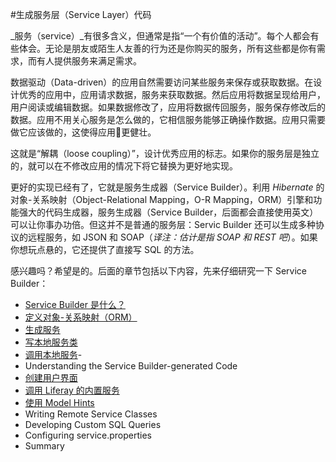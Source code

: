 #生成服务层（Service Layer）代码

_服务（service）_有很多含义，但通常是指“一个有价值的活动”。每个人都会有些体会。无论是朋友或陌生人友善的行为还是你购买的服务，所有这些都是你有需求，而有人提供服务来满足需求。

数据驱动（Data-driven）的应用自然需要访问某些服务来保存或获取数据。在设计优秀的应用中，应用请求数据，服务来获取数据。然后应用将数据呈现给用户，用户阅读或编辑数据。如果数据修改了，应用将数据传回服务，服务保存修改后的数据。应用不用关心服务是怎么做的，它相信服务能够正确操作数据。应用只需要做它应该做的，这使得应用更健壮。

这就是“解耦（loose coupling）”，设计优秀应用的标志。如果你的服务层是独立的，就可以在不修改应用的情况下将它替换为更好地实现。

更好的实现已经有了，它就是服务生成器（Service Builder）。利用 _Hibernate_ 的对象-关系映射（Object-Relational Mapping，O-R Mapping，ORM）引擎和功能强大的代码生成器，服务生成器（Service Builder，后面都会直接使用英文）可以让你事办功倍。但这并不是普通的服务层：Servic Builder 还可以生成多种协议的远程服务，如 JSON 和 SOAP（*译注：估计是指 SOAP 和 REST 吧*）。如果你想玩点悬的，它还提供了直接写 SQL 的方法。

感兴趣吗？希望是的。后面的章节包括以下内容，先来仔细研究一下 Service Builder：

- [Service Builder 是什么？](what-is-service-builder.md)
- [定义对象-关系映射（ORM）](defining-your-object-relational-map.md)
- [生成服务](generating-services.md)
- [写本地服务类](writing-local-service-classes.md)
- [调用本地服务](calling-local-services.md)- 
- Understanding the Service Builder-generated Code
- [创建用户界面](creating-user-interfaces-for-service-builder-portlets.md)
- [调用 Liferay 的内置服务](calling-liferay-services.md)
- [使用 Model Hints](using-model-hints.md)
- Writing Remote Service Classes
- Developing Custom SQL Queries
- Configuring service.properties
- Summary
